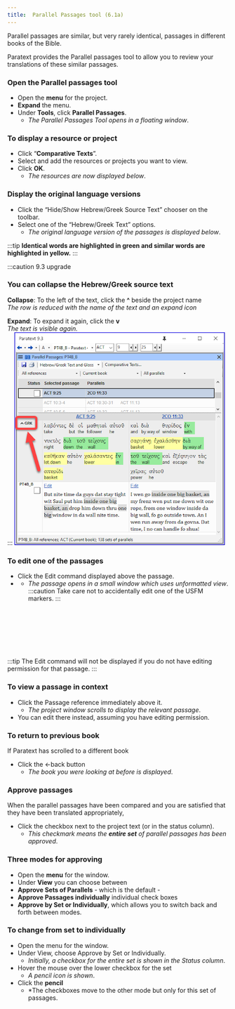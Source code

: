 ```yaml
---
title:  Parallel Passages tool (6.1a)
---
```


Parallel passages are similar, but very rarely identical, passages in different books of the Bible.

Paratext provides the Parallel passages tool to allow you to review your translations of these similar passages.

### Open the Parallel passages tool

-   Open the **menu** for the project.
-   **Expand** the menu.
-   Under **Tools**, click **Parallel Passages**.
    -  *The Parallel Passages Tool opens in a floating window*.

### To display a resource or project

-   Click “**Comparative Texts**”.
-   Select and add the resources or projects you want to view.
-   Click **OK**.
    -  *The resources are now displayed below*.

### Display the original language versions

-   Click the “Hide/Show Hebrew/Greek Source Text” chooser on the toolbar.
-   Select one of the “Hebrew/Greek Text” options.
    -  *The original language version of the passages is displayed below*.

:::tip
**Identical words are highlighted in green and similar words are highlighted in yellow.**
:::

:::caution 9.3 upgrade
###    You can collapse the Hebrew/Greek source text
**Collapse**: To the left of the text, click the **^** beside the project name  
*The row is reduced with the name of the text and an expand icon*
  
**Expand**: To expand it again, click the **v**  
*The text is visible again.*  
:::
![](../media/parallel-passage-greek-collapse.png)

### To edit one of the passages

-   Click the Edit command displayed above the passage.
-    -  *The passage opens in a small window which uses unformatted view*.
:::caution
Take care not to accidentally edit one of the USFM markers.
:::

 
-----

 
-----

:::tip
The Edit command will not be displayed if you do not have editing permission for that passage.
:::
### To view a passage in context

-   Click the Passage reference immediately above it.
    -  *The project window scrolls to display the relevant passage*.
-   You can edit there instead, assuming you have editing permission.

### To return to previous book

If Paratext has scrolled to a different book

-   Click the ←back button
    -  *The book you were looking at before is displayed*.

### Approve passages

When the parallel passages have been compared and you are satisfied that they have been translated appropriately,

-   Click the checkbox next to the project text (or in the status column).
    -  *This checkmark means the **entire set** of parallel passages has been approved*.

### Three modes for approving

-   Open the **menu** for the window.
-   Under **View** you can choose between
-   **Approve Sets of Parallels** - which is the default -
-   **Approve Passages individually** individual check boxes
-   **Approve by Set or Individually**, which allows you to switch back and forth between modes.

### To change from set to individually

-   Open the menu for the window.
-   Under View, choose Approve by Set or Individually.
    -  *Initially, a checkbox for the entire set is shown in the Status column*.
-   Hover the mouse over the lower checkbox for the set
    -  *A pencil icon is shown*.
-   Click the **pencil**
    -  *The checkboxes move to the other mode but only for this set of passages.
